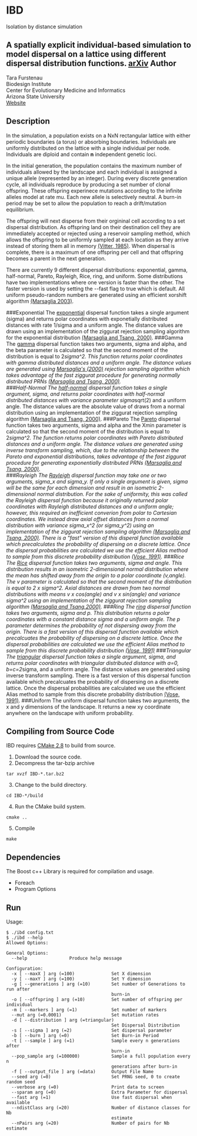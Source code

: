 IBD
===
Isolation by distance simulation

A spatially explicit individual-based simulation to model dispersal on a lattice using different dispersal distribution functions. 
[arXiv](http://arxiv.org/pdf/1501.01085v1.pdf)
Author
------
Tara Furstenau  
Biodesign Institute  
Center for Evolutionary Medicine and Informatics  
Arizona State University  
[Website](http://tfursten.github.io)  

Description
-----------
In the simulation, a population exists on a NxN rectangular lattice with either periodic boundaries (a torus) or absorbing boundaries. Individuals are uniformly distributed on the lattice with a single individual per node. Individuals are diploid and contain **n** independent genetic loci.

In the initial generation, the population contains the maximum number of individuals allowed by the landscape and each individual is assigned a unique allele (represented by an integer). During every discrete generation cycle, all individuals reproduce by producing a set number of clonal offspring.  These offspring experinece mutations according to the infinite alleles model at rate mu. Each new allele is selectively neutral. A burn-in period may be set to allow the population to reach a drift/mutation equilibrium. 

The offspring will next disperse from their orgininal cell according to a set dispersal distribution.  As offspring land on their destination cell they are immediately accepted or rejected using a reservoir sampling method, which allows the offspring to be uniformly sampled at each location as they arrive instead of storing them all in memory [(Vitter, 1985)](http://www.cs.umd.edu/~samir/498/vitter.pdf).  When dispersal is complete, there is a maximum of one offspring per cell and that offspring becomes a parent in the next generation. 

There are currently 9 different dispersal distributions: exponential, gamma, half-normal, Pareto, Rayleigh, Rice, ring, and uniform. Some distributions have two implementations where one version is faster than the other.  The faster version is used by setting the --fast flag to true which is default. All uniform pseudo-random numbers are generated using an efficient xorshift algorithm [(Marsaglia 2003)](http://www.jstatsoft.org/v08/i14/).

###Exponential
The [exponential](http://en.wikipedia.org/wiki/Exponential_distribution) dispersal function takes a single argument (sigma) and returns polar coordinates with exponetially distributed distances with rate 1/sigma and a uniform angle.  The distance values are drawn using an implementation of the ziggurat rejection sampling algorithm for the exponential distribution [(Marsaglia and Tsang, 2000)](http://www.jstatsoft.org/v05/i08/paper/).
###Gamma
The [gamma](http://en.wikipedia.org/wiki/Gamma_distribution) dispersal function takes two arguments, sigma and alpha, and the beta parameter is calculated so that the second moment of the distribution is equal to 2*sigma^2. This function returns polar coordinates with gamma distributed distances and a uniform angle. The distance values are generated using [Marsaglia's (2000)](http://dl.acm.org/citation.cfm?id=358414) rejection sampling algorithm which takes advantage of the fast ziggurat procedure for generating normally distributed PRNs [(Marsaglia and Tsang, 2000)](http://www.jstatsoft.org/v05/i08/paper/).    
###Half-Normal
The [half-normal](http://en.wikipedia.org/wiki/Half-normal_distribution) dispersal function takes a single argument, sigma, and returns polar coordinates with half-normal distributed distances with variance parameter sigma*sqrt(2) and a uniform angle. The distance values are the absolute value of draws from a normal distribution using an implementation of the ziggurat rejection sampling algorithm [(Marsaglia and Tsang, 2000)](http://www.jstatsoft.org/v05/i08/paper/).
###Pareto
The [Pareto](http://en.wikipedia.org/wiki/Pareto_distribution) dispersal function takes two arguments, sigma and alpha and the Xmin parameter is calculated so that the second moment of the distribution is equal to 2*sigma^2. The function returns polar coordinates with Pareto distributed distances and a uniform angle. The distance values are generated using inverse transform sampling, which, due to the relationship between the Pareto and exponential distributions, takes advantage of the fast ziggurat procedure for generating exponentially distributed PRNs [(Marsaglia and Tsang, 2000)](http://www.jstatsoft.org/v05/i08/paper/).  
###Rayleigh
The [Rayleigh](http://en.wikipedia.org/wiki/Rayleigh_distribution) dispersal function may take one or two arguments, sigma_x and sigma_y.  If only a single argument is given, sigma will be the same for each dimension and result in an isometric 2-dimensional normal distribution.  For the sake of uniformity, this was called the Rayleigh dispersal function because it originally returned polar coordinates with Rayleigh distributed distances and a uniform angle; however, this required an inefficient converion from polar to Cartesian coordinates. We instead draw axial offset distances from a normal distribution with variance sigma_x^2 (or sigma_y^2) using an implementation of the ziggurat rejection sampling algorithm [(Marsaglia and Tsang, 2000)](http://www.jstatsoft.org/v05/i08/paper/).  There is a "fast" version of this disperal function available which precalculates the probability of dispersing on a discrete lattice.  Once the dispersal probabilities are calculated we use the efficient Alias method to sample from this discrete probability distribution [(Vose, 1991)](http://ieeexplore.ieee.org/stamp/stamp.jsp?arnumber=92917  ).
###Rice
The [Rice](http://en.wikipedia.org/wiki/Rice_distribution) dispersal function takes two arguments, sigma and angle.  This distribution results in an isometric 2-dimensional normal distribution where the mean has shifted away from the origin to a polar coordinate (v,angle). The v parameter is calculated so that the second moment of the distribution is equal to 2 x sigma^2.  Axial distances are drawn from two normal distributions with means v x cos(angle) and v x sin(angle) and variance sigma^2 using an implementation of the ziggurat rejection sampling algorithm [(Marsaglia and Tsang,2000)](http://www.jstatsoft.org/v05/i08/paper/).
###Ring
The [ring](https://github.com/tfursten/Ring) dispersal function takes two arguments, sigma and p.  This distribution returns a polar coordinates with a constant distance sigma and a uniform angle. The p parameter determines the probability of not dispersing away from the origin.  There is a fast version of this dispersal function available which precalcuates the probability of dispersing on a discrete lattice.  Once the dispersal probabilities are calculated we use the efficient Alias method to sample from this discrete probability distribution [(Vose, 1991)](http://ieeexplore.ieee.org/stamp/stamp.jsp?arnumber=92917  )
###Triangular
The [triangular](http://en.wikipedia.org/wiki/Triangular_distribution) dispersal function takes a single argument, sigma, and returns polar coordinates with triangular distributed distance with a=0, b=c=2*sigma, and a uniform angle. The distance values are generated using inverse transform sampling.  There is a fast version of this dispersal function available which precalcuates the probability of dispersing on a discrete lattice.  Once the dispersal probabilities are calculated we use the efficient Alias method to sample from this discrete probability distribution [(Vose, 1991)](http://ieeexplore.ieee.org/stamp/stamp.jsp?arnumber=92917  ).
###Uniform
The uniform dispersal function takes two arguments, the x and y dimensions of the landscape.  It returns a new xy coordinate anywhere on the landscape with uniform probability.  

Compiling from Source Code
--------------------------
IBD requires [CMake 2.8](http://www.cmake.org/) to build from source. 

1. Download the source code.  
2. Decompress the tar-bzip archive  
  ```
  tar xvzf IBD-*.tar.bz2
  ```
3. Change to the build directory.  
  ```
  cd IBD-*/build
  ```
4. Run the CMake build system.  
  ```
  cmake ..
  ```  
5. Compile  
  ```
  make
  ```

Dependencies
-------------
The Boost c++ Library is required for compilation and usage.
* Foreach  
* Program Options  

Run
----
Usage:
```
$ ./ibd config.txt
$ ./ibd --help
Allowed Options:

General Options:
  --help                Produce help message

Configuration:
  -x [ --maxX ] arg (=100)              Set X dimension
  -y [ --maxY ] arg (=100)              Set Y dimension
  -g [ --generations ] arg (=10)        Set number of Generations to run after 
                                        burn-in
  -o [ --offspring ] arg (=10)          Set number of offspring per individual
  -m [ --markers ] arg (=1)             Set number of markers
  --mut arg (=0.0001)                   Set mutation rates
  -d [ --distribution ] arg (=triangular)
                                        Set Dispersal Distribution
  -s [ --sigma ] arg (=2)               Set dispersal parameter
  -b [ --burn ] arg (=0)                Set Burn-in Period
  -t [ --sample ] arg (=1)              Sample every n generations after 
                                        burn-in
  --pop_sample arg (=100000)            Sample a full population every n 
                                        generations after burn-in
  -f [ --output_file ] arg (=data)      Output File Name
  --seed arg (=0)                       Set PRNG seed, 0 to create random seed
  --verbose arg (=0)                    Print data to screen
  --sparam arg (=0)                     Extra Parameter for dispersal
  --fast arg (=1)                       Use fast dispersal when available
  --ndistClass arg (=20)                Number of distance classes for Nb 
                                        estimate
  --nPairs arg (=20)                    Number of pairs for Nb estimate



